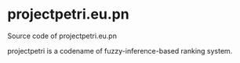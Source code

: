 # projectpetri.eu.pn
Source code of projectpetri.eu.pn

projectpetri is a codename of fuzzy-inference-based ranking system.


